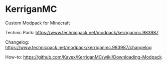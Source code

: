 # KerriganMC
Custom Modpack for Minecraft 

Technic Pack: https://www.technicpack.net/modpack/kerriganmc.983987

Changelog: https://www.technicpack.net/modpack/kerriganmc.983987/changelog

How-to: https://github.com/Kavex/KerriganMC/wiki/Downloading-Modpack
